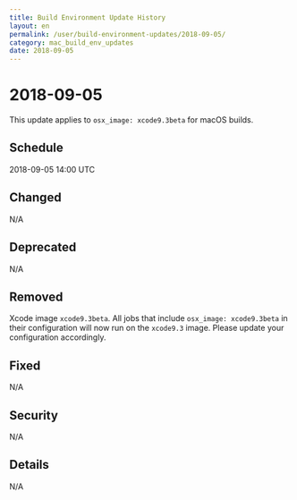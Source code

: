 ```yaml
---
title: Build Environment Update History
layout: en
permalink: /user/build-environment-updates/2018-09-05/
category: mac_build_env_updates
date: 2018-09-05
---
```


# 2018-09-05

This update applies to `osx_image: xcode9.3beta` for macOS builds.

## Schedule

2018-09-05 14:00 UTC

## Changed

N/A

## Deprecated

N/A

## Removed

Xcode image `xcode9.3beta`.
All jobs that include `osx_image: xcode9.3beta` in their configuration will now run on the `xcode9.3` image.
Please update your configuration accordingly.

## Fixed

N/A

## Security

N/A

## Details

N/A
